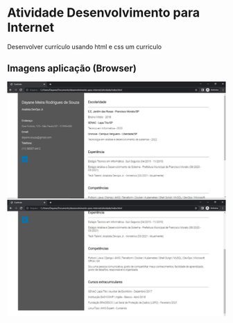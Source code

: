 # Atividade Desenvolvimento para Internet
Desenvolver currículo usando html e css um curriculo

## Imagens aplicação (Browser)

![img um curriculo](https://github.com/Dayane-Meira/atividadecurriculo/blob/master/img/curriculoimg1.JPG)
![img dois curriculo](https://github.com/Dayane-Meira/atividadecurriculo/blob/master/img/curriculoimg2.JPG)

